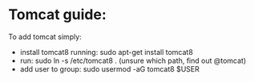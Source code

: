 # Tomcat guide:
To add tomcat simply:
* install tomcat8 running: sudo apt-get install tomcat8
* run: sudo ln -s /etc/tomcat8 . (unsure which path, find out @tomcat)
* add user to group: sudo usermod -aG tomcat8 $USER
